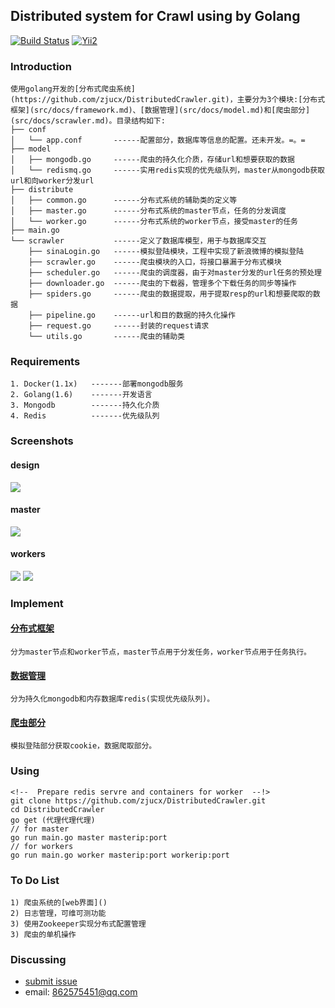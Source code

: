 ## Distributed system for Crawl using by Golang

[![Build Status](https://travis-ci.org/zjucx/golang-webserver.svg?branch=master
)](http://120.27.39.169:8080/home)
[![Yii2](https://img.shields.io/badge/PoweredBy-ZjuCx-brightgreen.svg?style=flat)](http://120.27.39.169:8080/home)

### Introduction
```
使用golang开发的[分布式爬虫系统](https://github.com/zjucx/DistributedCrawler.git)，主要分为3个模块:[分布式框架](src/docs/framework.md)、[数据管理](src/docs/model.md)和[爬虫部分](src/docs/scrawler.md)。目录结构如下:
├── conf
│   └── app.conf       ------配置部分，数据库等信息的配置。还未开发。=。=
├── model    
│   ├── mongodb.go     ------爬虫的持久化介质，存储url和想要获取的数据
│   └── redismq.go     ------实用redis实现的优先级队列，master从mongodb获取url和向worker分发url
├── distribute    
│   ├── common.go      ------分布式系统的辅助类的定义等
│   ├── master.go      ------分布式系统的master节点，任务的分发调度
│   └── worker.go      ------分布式系统的worker节点，接受master的任务
├── main.go
└── scrawler           ------定义了数据库模型，用于与数据库交互
    ├── sinaLogin.go   ------模拟登陆模块，工程中实现了新浪微博的模拟登陆
    ├── scrawler.go    ------爬虫模块的入口，将接口暴漏于分布式模块
    ├── scheduler.go   ------爬虫的调度器，由于对master分发的url任务的预处理
    ├── downloader.go  ------爬虫的下载器，管理多个下载任务的同步等操作
    ├── spiders.go     ------爬虫的数据提取，用于提取resp的url和想要爬取的数据
    ├── pipeline.go    ------url和目的数据的持久化操作
    ├── request.go     ------封装的request请求
    └── utils.go       ------爬虫的辅助类
```
### Requirements
```
1. Docker(1.1x)   -------部署mongodb服务
2. Golang(1.6)    -------开发语言
3. Mongodb        -------持久化介质
4. Redis          -------优先级队列
```
### Screenshots
#### design
![](https://github.com/zjucx/redismq/blob/master/docs/distributeredis.bmp)
#### master
![](https://github.com/zjucx/redismq/blob/master/docs/master.png)
#### workers
![](https://github.com/zjucx/redismq/blob/master/docs/worker.png)
![](https://github.com/zjucx/redismq/blob/master/docs/contains.png)

### Implement
#### [分布式框架](src/docs/framework.md)
```
分为master节点和worker节点，master节点用于分发任务，worker节点用于任务执行。
```
#### [数据管理](src/docs/model.md)
```
分为持久化mongodb和内存数据库redis(实现优先级队列)。
```
#### [爬虫部分](src/docs/scrawler.md)
```
模拟登陆部分获取cookie，数据爬取部分。
```
### Using
```
<!--  Prepare redis servre and containers for worker  --!>
git clone https://github.com/zjucx/DistributedCrawler.git
cd DistributedCrawler
go get (代理代理代理)
// for master
go run main.go master masterip:port
// for workers
go run main.go worker masterip:port workerip:port
```

### To Do List
```
1) 爬虫系统的[web界面]()
2) 日志管理，可维可测功能
3) 使用Zookeeper实现分布式配置管理
3) 爬虫的单机操作
```
### Discussing
- [submit issue](https://github.com/zjucx/DistributedCrawler/issues/new)
- email: 862575451@qq.com
